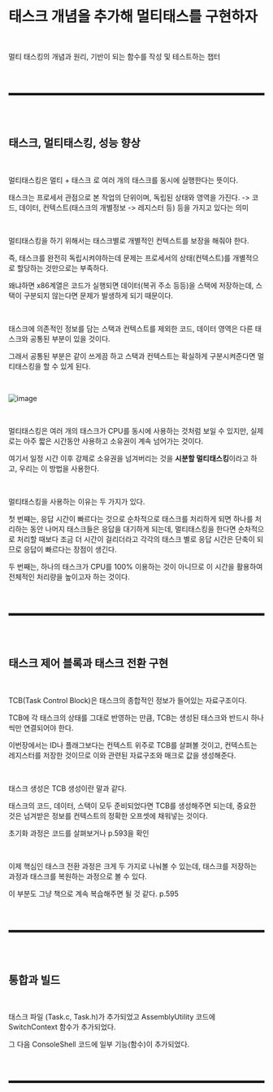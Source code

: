 # 태스크 개념을 추가해 멀티태스를 구현하자

<br>

멀티 태스킹의 개념과 원리, 기반이 되는 함수를 작성 및 테스트하는 챕터

<br><br>
<hr style="border: 2px solid;">
<br><br>

## 태스크, 멀티태스킹, 성능 향상

<br>

멀티태스킹은 멀티 + 태스크 로 여러 개의 태스크를 동시에 실행한다는 뜻이다.

태스크는 프로세서 관점으로 본 작업의 단위이며, 독립된 상태와 영역을 가진다. -> 코드, 데이터, 컨텍스트(태스크의 개별정보 -> 레지스터 등) 등을 가지고 있다는 의미

<br>

멀티태스킹을 하기 위해서는 태스크별로 개별적인 컨텍스트를 보장을 해줘야 한다.

즉, 태스크를 완전히 독립시켜야하는데 문제는 프로세서의 상태(컨텍스트)를 개별적으로 할당하는 것만으로는 부족하다.

왜냐하면 x86계열은 코드가 실행되면 데이터(복귀 주소 등등)을 스택에 저장하는데, 스택이 구분되지 않는다면 문제가 발생하게 되기 때문이다.

<br>

태스크에 의존적인 정보를 담는 스택과 컨텍스트를 제외한 코드, 데이터 영역은 다른 태스크와 공통된 부분이 있을 것이다.

그래서 공통된 부분은 같이 쓰게끔 하고 스택과 컨텍스트는 확실하게 구분시켜준다면 멀티태스킹을 할 수 있게 된다.

<br>

![image](https://user-images.githubusercontent.com/52172169/200830835-42dc1268-93a2-4a3b-ba99-06c177e889ff.png)

<br>

멀티태스킹은 여러 개의 태스크가 CPU를 동시에 사용하는 것처럼 보일 수 있지만, 실제로는 아주 짧은 시간동안 사용하고 소유권이 계속 넘어가는 것이다.

여기서 일정 시간 이후 강제로 소유권을 넘겨버리는 것을 **시분할 멀티태스킹**이라고 하고, 우리는 이 방법을 사용한다.

<br>

멀티태스킹을 사용하는 이유는 두 가지가 있다.

첫 번쨰는, 응답 시간이 빠르다는 것으로 순차적으로 태스크를 처리하게 되면 하나를 처리하는 동안 나머지 태스크들은 응답을 대기하게 되는데, 멀티태스킹을 한다면 순차적으로 처리할 때보다 조금 더 시간이 걸리더라고 각각의 태스크 별로 응답 시간은 단축이 되므로 응답이 빠르다는 장점이 생긴다.

두 번째는, 하나의 태스크가 CPU를 100% 이용하는 것이 아니므로 이 시간을 활용하여 전체적인 처리량을 높이고자 하는 것이다.

<br><br>
<hr style="border: 2px solid;">
<br><br>

## 태스크 제어 블록과 태스크 전환 구현

<br>

TCB(Task Control Block)은 태스크의 종합적인 정보가 들어있는 자료구조이다.

TCB에 각 태스크의 상태를 그대로 반영하는 만큼, TCB는 생성된 태스크와 반드시 하나씩만 연결되어야 한다.

이번장에서는 ID나 플래그보다는 컨텍스트 위주로 TCB를 살펴볼 것이고, 컨텍스트는 레지스터를 저장한 것이므로 이와 관련된 자료구조와 매크로 값을 생성해준다.

<br>

태스크 생성은 TCB 생성이란 말과 같다.

태스크의 코드, 데이터, 스택이 모두 준비되었다면 TCB를 생성해주면 되는데, 중요한 것은 넘겨받은 정보를 컨텍스트의 정확한 오프셋에 채워넣는 것이다.

초기화 과정은 코드를 살펴보거나 p.593을 확인

<br>

이제 핵심인 태스크 전환 과정은 크게 두 가지로 나눠볼 수 있는데, 태스크를 저장하는 과정과 태스크를 복원하는 과정으로 볼 수 있다.

이 부분도 그냥 책으로 계속 복습해주면 될 것 같다. p.595

<br><br>
<hr style="border: 2px solid;">
<br><br>

## 통합과 빌드

<br>

태스크 파일 (Task.c, Task.h)가 추가되었고 AssemblyUtility 코드에 SwitchContext 함수가 추가되었다.

그 다음 ConsoleShell 코드에 일부 기능(함수)이 추가되었다.



<br><br>
<hr style="border: 2px solid;">
<br><br>
